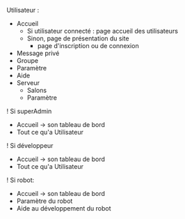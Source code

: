 Utilisateur :
- Accueil 
	- Si utilisateur connecté : page accueil des utilisateurs
	- Sinon, page de présentation du site
		- page d'inscription ou de connexion
- Message privé
- Groupe
- Paramètre
- Aide
- Serveur
	- Salons
	- Paramètre

! Si superAdmin
- Accueil -> son tableau de bord
- Tout ce qu'a Utilisateur

! Si développeur 
- Accueil -> son tableau de bord
- Tout ce qu'a Utilisateur

! Si robot:
- Accueil -> son tableau de bord
- Paramètre du robot
- Aide au développement du robot
